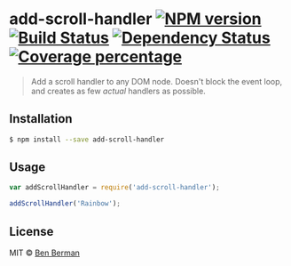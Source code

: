 # add-scroll-handler [![NPM version][npm-image]][npm-url] [![Build Status][travis-image]][travis-url] [![Dependency Status][daviddm-image]][daviddm-url] [![Coverage percentage][coveralls-image]][coveralls-url]
> Add a scroll handler to any DOM node. Doesn&#39;t block the event loop, and creates as few *actual* handlers as possible.

## Installation

```sh
$ npm install --save add-scroll-handler
```

## Usage

```js
var addScrollHandler = require('add-scroll-handler');

addScrollHandler('Rainbow');
```
## License

MIT © [Ben Berman](jygabyte.com)


[npm-image]: https://badge.fury.io/js/add-scroll-handler.svg
[npm-url]: https://npmjs.org/package/add-scroll-handler
[travis-image]: https://travis-ci.org/rivertam/add-scroll-handler.svg?branch=master
[travis-url]: https://travis-ci.org/rivertam/add-scroll-handler
[daviddm-image]: https://david-dm.org/rivertam/add-scroll-handler.svg?theme=shields.io
[daviddm-url]: https://david-dm.org/rivertam/add-scroll-handler
[coveralls-image]: https://coveralls.io/repos/rivertam/add-scroll-handler/badge.svg
[coveralls-url]: https://coveralls.io/r/rivertam/add-scroll-handler
